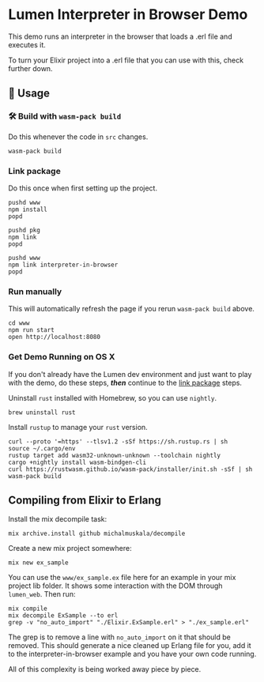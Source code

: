 # Lumen Interpreter in Browser Demo

This demo runs an interpreter in the browser that loads a .erl file and executes it.

To turn your Elixir project into a .erl file that you can use with this, check further down.

## 🚴 Usage

### 🛠️ Build with `wasm-pack build`

Do this whenever the code in `src` changes.

```
wasm-pack build
```

### Link package

Do this once when first setting up the project.

```
pushd www
npm install
popd

pushd pkg
npm link
popd

pushd www
npm link interpreter-in-browser
popd
```

### Run manually

This will automatically refresh the page if you rerun `wasm-pack build` above.

```
cd www
npm run start
open http://localhost:8080
```

### Get Demo Running on OS X

If you don't already have the Lumen dev environment and just want to play with the demo, do these steps, **_then_** continue to the [link package](#link-package) steps.

Uninstall `rust` installed with Homebrew, so you can use `nightly`.

```
brew uninstall rust
```

Install `rustup` to manage your `rust` version.

```
curl --proto '=https' --tlsv1.2 -sSf https://sh.rustup.rs | sh
source ~/.cargo/env
rustup target add wasm32-unknown-unknown --toolchain nightly
cargo +nightly install wasm-bindgen-cli
curl https://rustwasm.github.io/wasm-pack/installer/init.sh -sSf | sh
wasm-pack build
```

## Compiling from Elixir to Erlang

Install the mix decompile task:

```
mix archive.install github michalmuskala/decompile
```

Create a new mix project somewhere:

```
mix new ex_sample
```

You can use the `www/ex_sample.ex` file here for an example in your mix project lib folder. It shows some interaction with the DOM through `lumen_web`. Then run:

```
mix compile
mix decompile ExSample --to erl
grep -v "no_auto_import" "./Elixir.ExSample.erl" > "./ex_sample.erl"
```

The grep is to remove a line with `no_auto_import` on it that should be removed. This should generate a nice cleaned up Erlang file for you, add it to the interpreter-in-browser example and you have your own code running.

All of this complexity is being worked away piece by piece.
